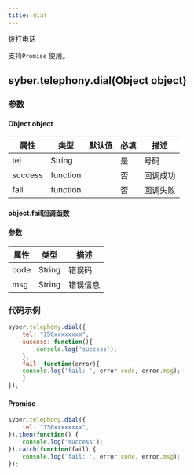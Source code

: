 ```yaml
---
title: dial
---
```


拨打电话

支持`Promise` 使用。

## syber.telephony.dial(Object object)
### 参数
#### Object object
| 属性     | 类型   | 默认值  |  必填 | 描述                         |
| ---------- | ------- | -------- | ---------------- | ----------------------------------
| tel     | String   |   | 是 | 号码      |
| success | function |   | 否  | 回调成功 |
| fail   | function  |   | 否 | 回调失败 |


#### object.fail回调函数
#### 参数
| 属性 | 类型  | 描述 |
| -- | -- | -- |
| code | String | 错误码   |
| msg  | String | 错误信息 |


### 代码示例
```javascript
syber.telephony.dial({
	tel: "150xxxxxxxx",
	success: function(){
		console.log('success');  
	},
	fail: function(error){
    console.log('fail: ', error.code, error.msg);
	}
});
```

#### Promise
```javascript
syber.telephony.dial({
	tel: "150xxxxxxxx",
}).then(function() {
	console.log('success');  
}).catch(function(fail) {
	console.log('fail: ', error.code, error.msg);
});
```

